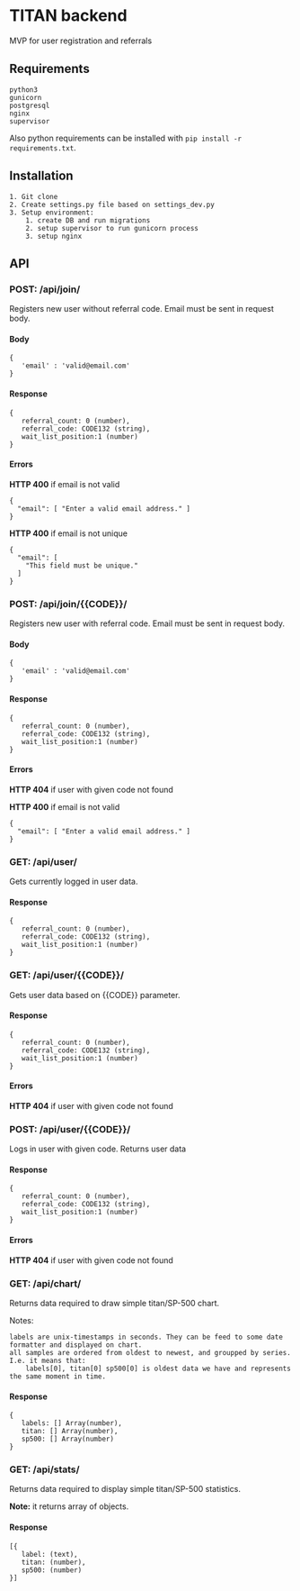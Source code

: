 TITAN backend
=====

MVP for user registration and referrals

Requirements
---

```
python3
gunicorn
postgresql
nginx
supervisor
```
Also python requirements can be installed with `pip install -r requirements.txt`.

Installation
---

    1. Git clone
    2. Create settings.py file based on settings_dev.py
    3. Setup environment:
        1. create DB and run migrations
        2. setup supervisor to run gunicorn process
        3. setup nginx
   
API
---
### POST: /api/join/  

Registers new user without referral code. 
Email must be sent in request body.

#### Body
 ```
 { 
    'email' : 'valid@email.com' 
 }
 ```

#### Response
 ```
 {
    referral_count: 0 (number),
    referral_code: CODE132 (string),
    wait_list_position:1 (number) 
 } 
 ```

#### Errors


**HTTP 400** if email is not valid
```
{
  "email": [ "Enter a valid email address." ]
}
```

**HTTP 400** if email is not unique
```
{
  "email": [
    "This field must be unique."
  ]
}
```
  
### POST: /api/join/{{CODE}}/ 
Registers new user with referral code. 
Email must be sent in request body.

#### Body
 ```
 { 
    'email' : 'valid@email.com' 
 }
 ```
 
 
#### Response
 ```
 {
    referral_count: 0 (number),
    referral_code: CODE132 (string),
    wait_list_position:1 (number) 
 } 
 ```

#### Errors

**HTTP 404** if user with given code not found
    
**HTTP 400** if email is not valid
```
{
  "email": [ "Enter a valid email address." ]
}
```

### GET: /api/user/
Gets currently logged in user data.


#### Response
 ```
 {
    referral_count: 0 (number),
    referral_code: CODE132 (string),
    wait_list_position:1 (number) 
 } 
 ```

### GET: /api/user/{{CODE}}/ 
Gets user data based on {{CODE}} parameter.


#### Response
 ```
 {
    referral_count: 0 (number),
    referral_code: CODE132 (string),
    wait_list_position:1 (number) 
 } 
 ```

#### Errors

**HTTP 404** if user with given code not found
    
    

### POST: /api/user/{{CODE}}/ 
Logs in user with given code. Returns user data


#### Response
 ```
 {
    referral_count: 0 (number),
    referral_code: CODE132 (string),
    wait_list_position:1 (number) 
 } 
 ```

#### Errors    
    
**HTTP 404** if user with given code not found


### GET: /api/chart/
Returns data required to draw simple titan/SP-500 chart.

Notes: 

    labels are unix-timestamps in seconds. They can be feed to some date formatter and displayed on chart.
    all samples are ordered from oldest to newest, and groupped by series.
    I.e. it means that:
        labels[0], titan[0] sp500[0] is oldest data we have and represents the same moment in time.
     
 
#### Response
 ```
 {
    labels: [] Array(number),
    titan: [] Array(number),
    sp500: [] Array(number) 
 } 
 ```
  
### GET: /api/stats/
Returns data required to display simple titan/SP-500 statistics.

**Note:** it returns array of objects.
#### Response
 ```
 [{
    label: (text),
    titan: (number),
    sp500: (number) 
 }] 
 ``` 

